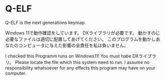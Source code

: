 # Q-ELF
Q-ELF is the next generations keymap.

Windows 11で動作確認をしています。
DXライブラリが必要です。
動かすのに必要なファイルは適切に配置してあげてください。
このプログラムを動かしあなたのコンピュータに与えた影響の全責任を私は負いません。

I checked this Programm runs on Windows11!
You must habe DXライブラリ。
Please locate the file which this system need to run.
I assume no responsibility whatsoever for any effects this program may have on your computer.
